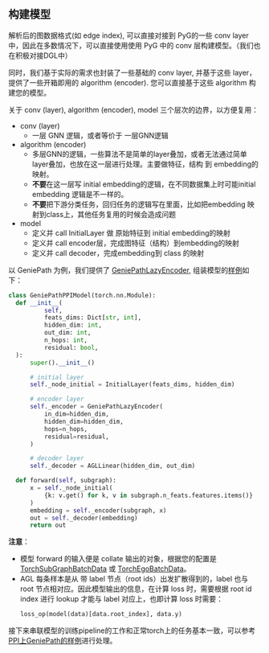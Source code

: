 ## 构建模型

解析后的图数据格式(如 edge index), 可以直接对接到 PyG的一些 conv layer 中，因此在多数情况下，可以直接使用使用 PyG 中的 conv 层构建模型。（我们也在积极对接DGL中）

同时，我们基于实际的需求也封装了一些基础的 conv layer, 并基于这些 layer，提供了一些开箱即用的 algorithm (encoder). 您可以直接基于这些 algorithm 构建您的模型。

关于 conv (layer), algorithm (encoder), model 三个层次的边界，以方便复用：

* conv (layer)
    * 一层 GNN 逻辑，或者等价于 一层GNN逻辑
* algorithm (encoder)
    * 多层GNN的逻辑，一些算法不是简单的layer叠加，或者无法通过简单layer叠加，也放在这一层进行处理。主要做特征，结构 到 embedding的映射。
    * **不要**在这一层写 initial embedding的逻辑，在不同数据集上时可能initial embedding 逻辑是不一样的。
    * **不要**把下游分类任务，回归任务的逻辑写在里面，比如把embedding 映射到class上，其他任务复用的时候会造成问题
* model
    * 定义并 call InitialLayer 做 原始特征到 initial embedding的映射
    * 定义并 call encoder层，完成图特征（结构）到embedding的映射
    * 定义并 call decoder，完成embedding到 class 的映射

以 GeniePath 为例，我们提供了 [GeniePathLazyEncoder](../../../agl/python/model/encoder/geniepath_encoder.py),
组装模型的[样例](../../../agl/python/examples/geniepath_ppi/train_geniepath_ppi.py)如下：

  ```python
  class GeniePathPPIModel(torch.nn.Module):
    def __init__(
            self,
            feats_dims: Dict[str, int],
            hidden_dim: int,
            out_dim: int,
            n_hops: int,
            residual: bool,
    ):
        super().__init__()

        # initial layer
        self._node_initial = InitialLayer(feats_dims, hidden_dim)

        # encoder layer
        self._encoder = GeniePathLazyEncoder(
            in_dim=hidden_dim,
            hidden_dim=hidden_dim,
            hops=n_hops,
            residual=residual,
        )

        # decoder layer
        self._decoder = AGLLinear(hidden_dim, out_dim)

    def forward(self, subgraph):
        x = self._node_initial(
            {k: v.get() for k, v in subgraph.n_feats.features.items()}
        )
        embedding = self._encoder(subgraph, x)
        out = self._decoder(embedding)
        return out
  ```

**注意**：

* 模型 forward 的输入便是 collate 输出的对象，根据您的配置是 [TorchSubGraphBatchData](../../../agl/python/data/subgraph/pyg_inputs.py)
  或 [TorchEgoBatchData](../../../agl/python/data/subgraph/pyg_inputs.py)。
* AGL 每条样本是从 带 label 节点（root ids）出发扩散得到的，label 也与 root 节点相对应。因此模型输出的信息，在计算 loss 时，需要根据 root id index 进行 lookup
  才能与 label 对应上，也即计算 loss 时需要：
  ```python
  loss_op(model(data)[data.root_index], data.y)
  ```

接下来串联模型的训练pipeline的工作和正常torch上的任务基本一致，可以参考[PPI上GeniePath的样例](../../../agl/python/examples/geniepath_ppi)进行处理。